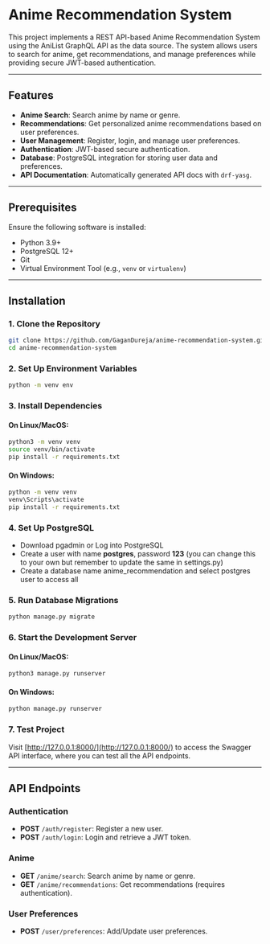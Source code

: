 # Anime Recommendation System

This project implements a REST API-based Anime Recommendation System using the AniList GraphQL API as the data source. The system allows users to search for anime, get recommendations, and manage preferences while providing secure JWT-based authentication.

---

## Features

- **Anime Search**: Search anime by name or genre.
- **Recommendations**: Get personalized anime recommendations based on user preferences.
- **User Management**: Register, login, and manage user preferences.
- **Authentication**: JWT-based secure authentication.
- **Database**: PostgreSQL integration for storing user data and preferences.
- **API Documentation**: Automatically generated API docs with `drf-yasg`.

---

## Prerequisites

Ensure the following software is installed:

- Python 3.9+
- PostgreSQL 12+
- Git
- Virtual Environment Tool (e.g., `venv` or `virtualenv`)

---

## Installation

### 1. Clone the Repository
```bash
git clone https://github.com/GaganDureja/anime-recommendation-system.git
cd anime-recommendation-system
```
### 2. Set Up Environment Variables
```bash
python -m venv env
```
### 3. Install Dependencies
#### On Linux/MacOS:
```bash
python3 -m venv venv
source venv/bin/activate
pip install -r requirements.txt
```
#### On Windows:
```bash
python -m venv venv
venv\Scripts\activate
pip install -r requirements.txt
```

### 4. Set Up PostgreSQL
- Download pgadmin or Log into PostgreSQL
- Create a user with name **postgres**, password **123** (you can change this to your own but remember to update the same in settings.py)
- Create a database name anime_recommendation and select postgres user to access all

### 5. Run Database Migrations
```bash
python manage.py migrate
```

### 6. Start the Development Server
#### On Linux/MacOS:
```bash
python3 manage.py runserver
```
#### On Windows:
```bash
python manage.py runserver
```
### 7. Test Project
Visit [http://127.0.0.1:8000/](http://127.0.0.1:8000/) to access the Swagger API interface, where you can test all the API endpoints.

---
## API Endpoints

### Authentication
- **POST** `/auth/register`: Register a new user.
- **POST** `/auth/login`: Login and retrieve a JWT token.

### Anime
- **GET** `/anime/search`: Search anime by name or genre.
- **GET** `/anime/recommendations`: Get recommendations (requires authentication).

### User Preferences
- **POST** `/user/preferences`: Add/Update user preferences.

